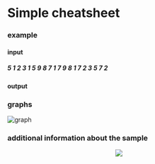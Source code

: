 # Simple cheatsheet
### example
#### input
##### 5 1 2 3 1 5 9 8 7 1 7 9 8 1 7 2 3 5 7 2
#### output
### graphs
![graph](https://user-images.githubusercontent.com/65621247/119857294-1bb88880-bf1c-11eb-80d1-402e151c57cc.png)

### additional information about the sample
<p align="center">
  <img src="https://user-images.githubusercontent.com/65621247/119857273-18bd9800-bf1c-11eb-8525-44bcbcea93a1.png">
</p>
